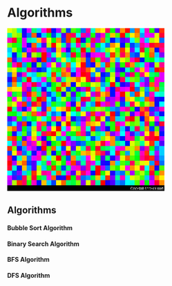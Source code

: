 # Algorithms

<IMG SRC=https://github.com/atakanakbulut/Algorithms/blob/master/files/alg.gif>

## Algorithms
#### Bubble Sort Algorithm
#### Binary Search Algorithm
#### BFS Algorithm
#### DFS Algorithm
